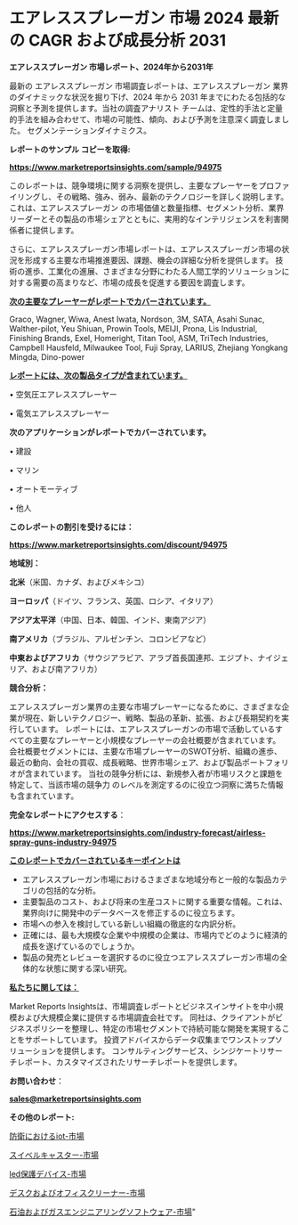 # エアレススプレーガン 市場 2024 最新の CAGR および成長分析 2031

<strong>エアレススプレーガン 市場レポート、2024年から2031年</strong>

最新の エアレススプレーガン 市場調査レポートは、エアレススプレーガン 業界のダイナミックな状況を掘り下げ、2024 年から 2031 年までにわたる包括的な洞察と予測を提供します。当社の調査アナリスト チームは、定性的手法と定量的手法を組み合わせて、市場の可能性、傾向、および予測を注意深く調査しました。 セグメンテーションダイナミクス。



<strong>レポートのサンプル コピーを取得:</strong> <a href=https://www.marketreportsinsights.com/sample/94975>

<strong><u>https://www.marketreportsinsights.com/sample/94975</u></strong></a>

このレポートは、競争環境に関する洞察を提供し、主要なプレーヤーをプロファイリングし、その戦略、強み、弱み、最新のテクノロジーを詳しく説明します。 これは、エアレススプレーガン の市場価値と数量指標、セグメント分析、業界リーダーとその製品の市場シェアとともに、実用的なインテリジェンスを利害関係者に提供します。

さらに、エアレススプレーガン市場レポートは、エアレススプレーガン市場の状況を形成する主要な市場推進要因、課題、機会の詳細な分析を提供します。 技術の進歩、工業化の進展、さまざまな分野にわたる人間工学的ソリューションに対する需要の高まりなど、市場の成長を促進する要因を調査します。



<strong><u>次の主要なプレーヤーがレポートでカバーされています。</u></strong>

Graco, Wagner, Wiwa, Anest Iwata, Nordson, 3M, SATA, Asahi Sunac, Walther-pilot, Yeu Shiuan, Prowin Tools, MEIJI, Prona, Lis Industrial, Finishing Brands, Exel, Homeright, Titan Tool, ASM, TriTech Industries, Campbell Hausfeld, Milwaukee Tool, Fuji Spray, LARIUS, Zhejiang Yongkang Mingda, Dino-power



<strong><u><b>レポートには、次の製品タイプが含まれています。</b></u></strong>

• 空気圧エアレススプレーヤー

• 電気エアレススプレーヤー



<strong><b>次のアプリケーションがレポートでカバーされています。</b></strong>

• 建設

• マリン

• オートモーティブ

• 他人



<strong><b>このレポートの割引を受けるには：</b></strong><a href=https://www.marketreportsinsights.com/discount/94975>

<strong><u>https://www.marketreportsinsights.com/discount/94975</u></strong></a>



<strong>地域別：</strong>



<strong>北米</strong>（米国、カナダ、およびメキシコ）



<strong>ヨーロッパ</strong>（ドイツ、フランス、英国、ロシア、イタリア）



<strong>アジア太平洋</strong>（中国、日本、韓国、インド、東南アジア）



<strong>南アメリカ</strong>（ブラジル、アルゼンチン、コロンビアなど）



<strong>中東およびアフリカ</strong>（サウジアラビア、アラブ首長国連邦、エジプト、ナイジェリア、および南アフリカ）



<strong>競合分析：</strong>

エアレススプレーガン業界の主要な市場プレーヤーになるために、さまざまな企業が現在、新しいテクノロジー、戦略、製品の革新、拡張、および長期契約を実行しています。 レポートには、エアレススプレーガンの市場で活動しているすべての主要なプレーヤーと小規模なプレーヤーの会社概要が含まれています。 会社概要セグメントには、主要な市場プレーヤーのSWOT分析、組織の進歩、最近の動向、会社の買収、成長戦略、世界市場シェア、および製品ポートフォリオが含まれています。 当社の競争分析には、新規参入者が市場リスクと課題を特定して、当該市場の競争力 のレベルを測定するのに役立つ洞察に満ちた情報も含まれています。



<strong>完全なレポートにアクセスする</strong>：

<a href=https://www.marketreportsinsights.com/industry-forecast/airless-spray-guns-industry-94975>

<strong><u>https://www.marketreportsinsights.com/industry-forecast/airless-spray-guns-industry-94975</u></strong></a>



<strong><u><b>このレポートでカバーされているキーポイントは</b></u></strong>
<ul>
  <li>エアレススプレーガン市場におけるさまざまな地域分布と一般的な製品カテゴリの包括的な分析。</li>
  <li>主要製品のコスト、および将来の生産コストに関する重要な情報。これは、業界向けに開発中のデータベースを修正するのに役立ちます。</li>
  <li>市場への参入を検討している新しい組織の徹底的な内訳分析。</li>
  <li>正確には、最も大規模な企業や中規模の企業は、市場内でどのように経済的成長を遂げているのでしょうか。</li>
  <li>製品の発売とレビューを選択するのに役立つエアレススプレーガン市場の全体的な状態に関する深い研究。</li>
</ul>


<strong><u><b>私たちに関しては：</b></u></strong>

Market Reports Insightsは、市場調査レポートとビジネスインサイトを中小規模および大規模企業に提供する市場調査会社です。 同社は、クライアントがビジネスポリシーを整理し、特定の市場セグメントで持続可能な開発を実現することをサポートしています。 投資アドバイスからデータ収集までワンストップソリューションを提供します。 コンサルティングサービス、シンジケートリサーチレポート、カスタマイズされたリサーチレポートを提供します。



<strong><b>お問い合わせ</b></strong>：

<a href=mailto:sales@marketreportsinsights.com>

<strong><u>sales@marketreportsinsights.com</u></strong></a>



<strong>その他のレポート:</strong>

<a href=https://www.linkedin.com/pulse/防衛におけるiot-市場-2023-年のダイナミクスとビジネストレンド-gemuf/>防衛におけるiot-市場</a>

<a href=https://www.linkedin.com/pulse/スイベルキャスター-市場-2023-推進要因と成長機会-2030-pr-news-hub-tfi3f/>スイベルキャスター-市場</a>

<a href=https://www.linkedin.com/pulse/led保護デバイス-市場-2023-収益と成長ドライバー-2030-analytics-achievers-24-analysis-bdshf/>led保護デバイス-市場</a>

<a href=https://www.linkedin.com/pulse/デスクおよびオフィスクリーナー-市場-2023-swot-分析と成長率-2030-y3ftf/>デスクおよびオフィスクリーナー-市場</a>

<a href=https://www.linkedin.com/pulse/石油およびガスエンジニアリングソフトウェア-市場-2023-最新の-cagr-e1bkf/>石油およびガスエンジニアリングソフトウェア-市場</a>"
